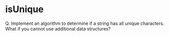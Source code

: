 # isUnique
Q. Implement an algorithm to determine if a string has all unique characters.  What if you cannot use additional data structures?
